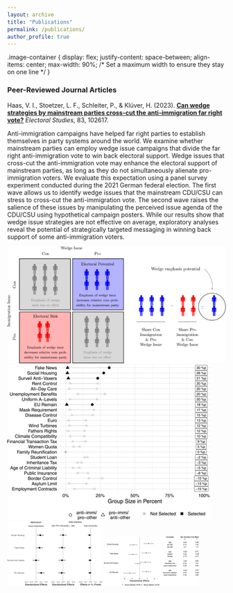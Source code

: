```yaml
---  
layout: archive  
title: "Publications"  
permalink: /publications/  
author_profile: true  
---  
```

.image-container {
  display: flex;
  justify-content: space-between;
  align-items: center;
  max-width: 90%; /* Set a maximum width to ensure they stay on one line */
}
### **Peer-Reviewed Journal Articles**  

Haas, V. I., Stoetzer, L. F., Schleiter, P., & Klüver, H. (2023). [**Can wedge strategies by mainstream parties cross-cut the anti-immigration far right vote?**](https://www.sciencedirect.com/science/article/pii/S0261379423000392?utm_campaign=STMJ_AUTH_SERV_PUBLISHED&utm_medium=email&utm_acid=274833384&SIS_ID=&dgcid=STMJ_AUTH_SERV_PUBLISHED&CMX_ID=&utm_in=DM374553&utm_source=AC_#fig4) *Electoral Studies*, 83, 102617.  

Anti-immigration campaigns have helped far right parties to establish themselves in party systems around the world. We examine whether mainstream parties can employ wedge issue campaigns that divide the far right anti-immigration vote to win back electoral support. Wedge issues that cross-cut the anti-immigration vote may enhance the electoral support of mainstream parties, as long as they do not simultaneously alienate pro-immigration voters. We evaluate this expectation using a panel survey experiment conducted during the 2021 German federal election. The first wave allows us to identify wedge issues that the mainstream CDU/CSU can stress to cross-cut the anti-immigration vote. The second wave raises the salience of these issues by manipulating the perceived issue agenda of the CDU/CSU using hypothetical campaign posters. While our results show that wedge issue strategies are not effective on average, exploratory analyses reveal the potential of strategically targeted messaging in winning back support of some anti-immigration voters.  

<div class="image-container">
  <img src="/images/argument.jpg" alt="Theoretical Argument">
  <img src="/images/selection.jpg" alt="Wedge Issue Selection">
  <img src="/images/main.gif" alt="Main Results">
  <img src="/images/causal_forest.gif" alt="Heterogeneity among Cross-pressured Anti-immigration Voters">
</div>
